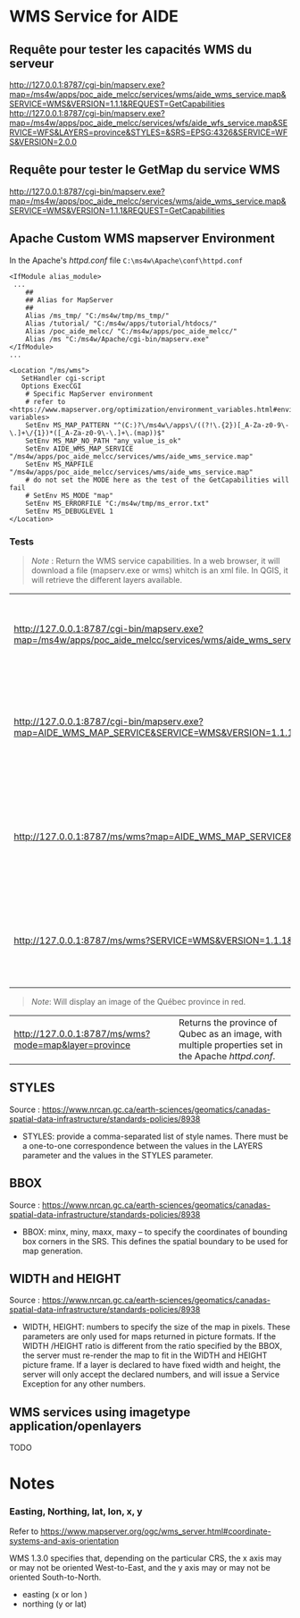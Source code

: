 # WMS Service for AIDE

## Requête pour tester les capacités WMS du serveur

<http://127.0.0.1:8787/cgi-bin/mapserv.exe?map=/ms4w/apps/poc_aide_melcc/services/wms/aide_wms_service.map&SERVICE=WMS&VERSION=1.1.1&REQUEST=GetCapabilities>
<http://127.0.0.1:8787/cgi-bin/mapserv.exe?map=/ms4w/apps/poc_aide_melcc/services/wfs/aide_wfs_service.map&SERVICE=WFS&LAYERS=province&STYLES=&SRS=EPSG:4326&SERVICE=WFS&VERSION=2.0.0>

## Requête pour tester le GetMap  du service WMS

<http://127.0.0.1:8787/cgi-bin/mapserv.exe?map=/ms4w/apps/poc_aide_melcc/services/wms/aide_wms_service.map&SERVICE=WMS&VERSION=1.1.1&REQUEST=GetCapabilities>

## Apache Custom WMS mapserver Environment

In the Apache's _httpd.conf_ file `C:\ms4w\Apache\conf\httpd.conf`

```
<IfModule alias_module>
 ...
    ##
    ## Alias for MapServer
    ##
    Alias /ms_tmp/ "C:/ms4w/tmp/ms_tmp/"      
    Alias /tutorial/ "C:/ms4w/apps/tutorial/htdocs/"
    Alias /poc_aide_melcc/ "C:/ms4w/apps/poc_aide_melcc/"
    Alias /ms "C:/ms4w/Apache/cgi-bin/mapserv.exe"
</IfModule>
...

<Location "/ms/wms">
   SetHandler cgi-script
   Options ExecCGI
    # Specific MapServer environment
    # refer to <https://www.mapserver.org/optimization/environment_variables.html#environment-variables>
    SetEnv MS_MAP_PATTERN "^(C:)?\/ms4w\/apps\/((?!\.{2})[_A-Za-z0-9\-\.]+\/{1})*([_A-Za-z0-9\-\.]+\.(map))$"
    SetEnv MS_MAP_NO_PATH "any_value_is_ok"
    SetEnv AIDE_WMS_MAP_SERVICE "/ms4w/apps/poc_aide_melcc/services/wms/aide_wms_service.map"
    SetEnv MS_MAPFILE "/ms4w/apps/poc_aide_melcc/services/wms/aide_wms_service.map"
    # do not set the MODE here as the test of the GetCapabilities will fail
    # SetEnv MS_MODE "map"
    SetEnv MS_ERRORFILE "C:/ms4w/tmp/ms_error.txt"
    SetEnv MS_DEBUGLEVEL 1
</Location>

```

### Tests

> _Note_ : Return the WMS service capabilities. In a web browser, it will download a file (mapserv.exe or wms) whitch is an xml file. In QGIS, it will retrieve the different layers available.

| | |
|:-|:-|
| <http://127.0.0.1:8787/cgi-bin/mapserv.exe?map=/ms4w/apps/poc_aide_melcc/services/wms/aide_wms_service.map&SERVICE=WMS&VERSION=1.1.1&REQUEST=GetCapabilities> | Return the WMS service capabilities with no customization of the Apache httpd.conf. |
| <http://127.0.0.1:8787/cgi-bin/mapserv.exe?map=AIDE_WMS_MAP_SERVICE&SERVICE=WMS&VERSION=1.1.1&REQUEST=GetCapabilities> | Return the WMS service capabilities with the _map=mapfile_ path obfuscated by an alias, set in the Apache _httpd.conf_. |
| <http://127.0.0.1:8787/ms/wms?map=AIDE_WMS_MAP_SERVICE&SERVICE=WMS&VERSION=1.1.1&REQUEST=GetCapabilities> | Return the WMS service capabilities with the _cgi-bin/mapserv.exe_ webpath mapfile path obfuscated by an alias, set in the Apache _httpd.conf_. |
| <http://127.0.0.1:8787/ms/wms?SERVICE=WMS&VERSION=1.1.1&REQUEST=GetCapabilities> | Return the WMS service capabilities with the _map=mapfile_ set in the Apache _httpd.conf_. |

> _Note_: Will display an image of the Québec province in red.

| | |
|:-|:-|
| <http://127.0.0.1:8787/ms/wms?mode=map&layer=province> | Returns the province of Qubec as an image, with multiple properties set in the Apache _httpd.conf_. |

## STYLES

Source : <https://www.nrcan.gc.ca/earth-sciences/geomatics/canadas-spatial-data-infrastructure/standards-policies/8938>


* STYLES: provide a comma-separated list of style names. There must be a one-to-one correspondence between the values in the LAYERS parameter and the values in the STYLES parameter.

## BBOX

Source : <https://www.nrcan.gc.ca/earth-sciences/geomatics/canadas-spatial-data-infrastructure/standards-policies/8938>

* BBOX: minx, miny, maxx, maxy – to specify the coordinates of bounding box corners in the  SRS. This defines the spatial boundary to be used for map generation.

## WIDTH and HEIGHT

Source : <https://www.nrcan.gc.ca/earth-sciences/geomatics/canadas-spatial-data-infrastructure/standards-policies/8938>

* WIDTH, HEIGHT: numbers to specify the size of the map in pixels. These parameters are only used for maps returned in picture formats. If the WIDTH /HEIGHT ratio is different from the ratio specified by the  BBOX, the server must re-render the map to fit in the WIDTH and HEIGHT picture frame. If a layer is declared to have fixed width and height, the server will only accept the declared numbers, and will issue a Service Exception for any other numbers.

## WMS services using imagetype application/openlayers

TODO

# Notes

### Easting, Northing, lat, lon, x, y 

Refer to <https://www.mapserver.org/ogc/wms_server.html#coordinate-systems-and-axis-orientation>

WMS 1.3.0 specifies that, depending on the particular CRS, the x axis may or may not be oriented West-to-East, and the y axis may or may not be oriented South-to-North.

* easting (x or lon )
* northing (y or lat)